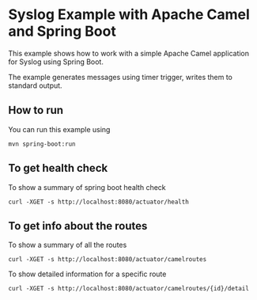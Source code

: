 # Syslog Example with Apache Camel and Spring Boot

This example shows how to work with a simple Apache Camel application for Syslog using Spring Boot.

The example generates messages using timer trigger, writes them to standard output.

## How to run

You can run this example using

    mvn spring-boot:run

## To get health check

To show a summary of spring boot health check

```
curl -XGET -s http://localhost:8080/actuator/health
```

## To get info about the routes

To show a summary of all the routes

```
curl -XGET -s http://localhost:8080/actuator/camelroutes
```

To show detailed information for a specific route

```
curl -XGET -s http://localhost:8080/actuator/camelroutes/{id}/detail
```
